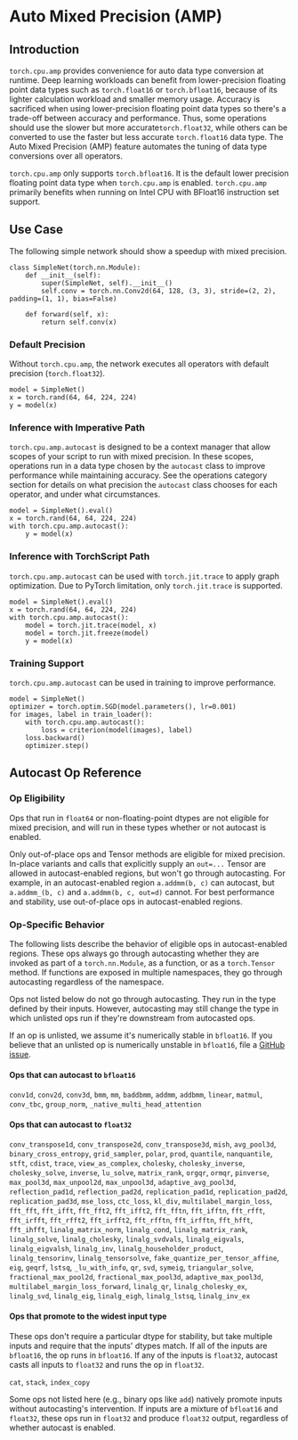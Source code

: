 Auto Mixed Precision (AMP)
==========================

## Introduction

`torch.cpu.amp` provides convenience for auto data type conversion at runtime. Deep learning workloads can benefit from lower-precision floating point data types such as `torch.float16` or `torch.bfloat16`, because of its lighter calculation workload and smaller memory usage. Accuracy is sacrificed when using lower-precision floating point data types so there's a trade-off between accuracy and performance. Thus, some operations should use the slower but more accurate`torch.float32`, while others can be converted to use the faster but less accurate `torch.float16` data type. The Auto Mixed Precision (AMP) feature automates the tuning of data type conversions over all operators.

`torch.cpu.amp` only supports `torch.bfloat16`. It is the default lower precision floating point data type when `torch.cpu.amp` is enabled. `torch.cpu.amp` primarily benefits when running on Intel CPU with BFloat16 instruction set support.

## Use Case

The following simple network should show a speedup with mixed precision.

```
class SimpleNet(torch.nn.Module):
    def __init__(self):
        super(SimpleNet, self).__init__()
        self.conv = torch.nn.Conv2d(64, 128, (3, 3), stride=(2, 2), padding=(1, 1), bias=False)

    def forward(self, x):
        return self.conv(x)
```

### Default Precision

Without `torch.cpu.amp`, the network executes all operators with default precision (`torch.float32`).
```
model = SimpleNet()
x = torch.rand(64, 64, 224, 224)
y = model(x)
```

### Inference with Imperative Path

`torch.cpu.amp.autocast` is designed to be a context manager that allow scopes of your script to run with mixed precision. In these scopes, operations run in a data type chosen by the `autocast` class to improve performance while maintaining accuracy. See the operations category section for details on what precision the `autocast` class chooses for each operator, and under what circumstances.

```
model = SimpleNet().eval()
x = torch.rand(64, 64, 224, 224)
with torch.cpu.amp.autocast():
    y = model(x)
```

### Inference with TorchScript Path

`torch.cpu.amp.autocast` can be used with `torch.jit.trace` to apply graph optimization. Due to PyTorch limitation, only `torch.jit.trace` is supported.

```
model = SimpleNet().eval()
x = torch.rand(64, 64, 224, 224)
with torch.cpu.amp.autocast():
    model = torch.jit.trace(model, x)
    model = torch.jit.freeze(model)
    y = model(x)
```

### Training Support

`torch.cpu.amp.autocast` can be used in training to improve performance.

```
model = SimpleNet()
optimizer = torch.optim.SGD(model.parameters(), lr=0.001)
for images, label in train_loader():
    with torch.cpu.amp.autocast():
        loss = criterion(model(images), label)
    loss.backward()
    optimizer.step()
```

## Autocast Op Reference

### Op Eligibility

Ops that run in `float64` or non-floating-point dtypes are not eligible for mixed precision, and will run in these types whether or not autocast is enabled.

Only out-of-place ops and Tensor methods are eligible for mixed precision. In-place variants and calls that explicitly supply an `out=...` Tensor
are allowed in autocast-enabled regions, but won't go through autocasting. For example, in an autocast-enabled region `a.addmm(b, c)` can autocast, but `a.addmm_(b, c)` and `a.addmm(b, c, out=d)` cannot. For best performance and stability, use out-of-place ops in autocast-enabled regions.

### Op-Specific Behavior

The following lists describe the behavior of eligible ops in autocast-enabled regions. These ops always go through autocasting whether they are invoked as part of a `torch.nn.Module`, as a function, or as a `torch.Tensor` method. If functions are exposed in multiple namespaces, they go through autocasting regardless of the namespace.

Ops not listed below do not go through autocasting. They run in the type defined by their inputs. However, autocasting may still change the type in which unlisted ops run if they're downstream from autocasted ops.

If an op is unlisted, we assume it's numerically stable in `bfloat16`. If you believe that an unlisted op is numerically unstable in `bfloat16`, file a [GitHub issue](https://github.com/intel/intel-extension-for-pytorch/issues).

#### Ops that can autocast to `bfloat16`

`conv1d`, `conv2d`, `conv3d`, `bmm`, `mm`, `baddbmm`, `addmm`, `addbmm`, `linear`, `matmul`, `conv_tbc`, `group_norm`, `_native_multi_head_attention`

#### Ops that can autocast to `float32`

`conv_transpose1d`, `conv_transpose2d`, `conv_transpose3d`, `mish`, `avg_pool3d`, `binary_cross_entropy`, `grid_sampler`, `polar`, `prod`, `quantile`, `nanquantile`, `stft`, `cdist`, `trace`, `view_as_complex`, `cholesky`, `cholesky_inverse`, `cholesky_solve`, `inverse`, `lu_solve`, `matrix_rank`, `orgqr`, `ormqr`, `pinverse`, `max_pool3d`, `max_unpool2d`, `max_unpool3d`, `adaptive_avg_pool3d`, `reflection_pad1d`, `reflection_pad2d`, `replication_pad1d`, `replication_pad2d`, `replication_pad3d`, `mse_loss`, `ctc_loss`, `kl_div`, `multilabel_margin_loss`, `fft_fft`, `fft_ifft`, `fft_fft2`, `fft_ifft2`, `fft_fftn`, `fft_ifftn`, `fft_rfft`, `fft_irfft`, `fft_rfft2`, `fft_irfft2`, `fft_rfftn`, `fft_irfftn`, `fft_hfft`, `fft_ihfft`, `linalg_matrix_norm`, `linalg_cond`, `linalg_matrix_rank`, `linalg_solve`, `linalg_cholesky`, `linalg_svdvals`, `linalg_eigvals`, `linalg_eigvalsh`, `linalg_inv`, `linalg_householder_product`, `linalg_tensorinv`, `linalg_tensorsolve`, `fake_quantize_per_tensor_affine`, `eig`, `geqrf`, `lstsq`, `_lu_with_info`, `qr`, `svd`, `symeig`, `triangular_solve`, `fractional_max_pool2d`, `fractional_max_pool3d`, `adaptive_max_pool3d`, `multilabel_margin_loss_forward`, `linalg_qr`, `linalg_cholesky_ex`, `linalg_svd`, `linalg_eig`, `linalg_eigh`, `linalg_lstsq`, `linalg_inv_ex`

#### Ops that promote to the widest input type

These ops don't require a particular dtype for stability, but take multiple inputs and require that the inputs' dtypes match.  If all of the inputs are `bfloat16`, the op runs in `bfloat16`.  If any of the inputs is `float32`, autocast casts all inputs to `float32` and runs the op in `float32`.

`cat`, `stack`, `index_copy`

Some ops not listed here (e.g., binary ops like `add`) natively promote inputs without autocasting's intervention.  If inputs are a mixture of `bfloat16` and `float32`, these ops run in `float32` and produce `float32` output, regardless of whether autocast is enabled.
